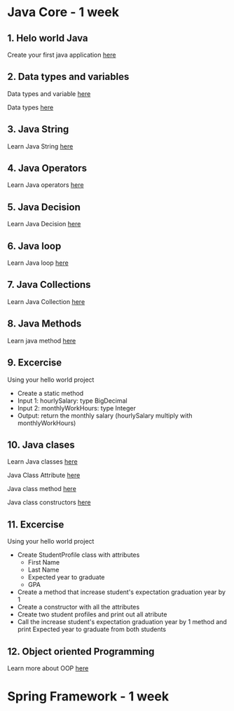 # Java Core - 1 week
## 1. Helo world Java
Create your first java application [here](https://www.programiz.com/java-programming/hello-world)
## 2. Data  types and variables
Data types and variable [here](https://www.javatpoint.com/java-variables#:~:text=There%20are%20three%20types%20of,%3A%20primitive%20and%20non%2Dprimitive.)

Data types [here](https://www.javatpoint.com/java-data-types)

## 3. Java String

Learn Java String [here](https://www.javatpoint.com/java-string)
## 4. Java Operators
Learn Java operators [here](https://www.w3schools.com/java/java_operators.asp)

## 5. Java Decision

Learn Java Decision [here](https://www.w3schools.com/java/java_conditions.asp)
## 6. Java loop

Learn Java loop [here](https://www.javatpoint.com/java-for-loop)

## 7. Java Collections

Learn Java Collection [here](https://www.javatpoint.com/collections-in-java)

## 8. Java Methods

Learn java method [here](https://www.w3schools.com/java/java_methods.asp)
## 9. Excercise
Using your hello world project
- Create a static method
- Input 1: hourlySalary: type BigDecimal
- Input 2: monthlyWorkHours: type Integer
- Output: return the monthly salary (hourlySalary multiply with monthlyWorkHours)

## 10. Java clases
Learn Java classes [here](https://www.w3schools.com/java/java_classes.asp)

Java Class Attribute [here](https://www.w3schools.com/java/java_class_attributes.asp)

Java class method [here](https://www.w3schools.com/java/java_class_methods.asp)

Java class constructors [here](https://www.w3schools.com/java/java_constructors.asp)

## 11. Excercise

Using your hello world project
- Create StudentProfile class with attributes
    - First Name
    - Last Name
    - Expected year to graduate
    - GPA
- Create a method that increase student's expectation graduation year by 1
- Create a constructor with all the attributes
- Create two student profiles and print out all atribute
- Call the increase student's expectation graduation year by 1 method and print Expected year to graduate from both students

## 12. Object oriented Programming
Learn more about OOP [here](https://www.techtarget.com/searchapparchitecture/definition/object-oriented-programming-OOP)

# Spring Framework - 1 week